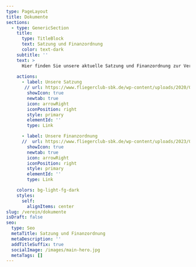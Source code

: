 ```yaml
---
type: PageLayout
title: Dokumente
sections:
  - type: GenericSection
    title:
      type: TitleBlock
      text: Satzung und Finanzordnung
      color: text-dark
    subtitle: ''
    text: >
      Hier finden Sie unsere aktuelle Satzung und Finanzordnung zur Verfügung:<br/>
      
    actions:
      - label: Unsere Satzung
       // url: https://www.fliegerclub-sbk.de/wp-content/uploads/2020/02/SatzungFCS_12_2019.pdf
        showIcon: true
        newtab: true
        icon: arrowRight
        iconPosition: right
        style: primary
        elementId: ''
        type: Link

      - label: Unsere Finanzordnung
      //  url: https://www.fliegerclub-sbk.de/wp-content/uploads/2023/09/Finanzordnung-des-Fliegerclub-Schoenebeck-2022-06-01.pdf
        showIcon: true
        newtab: true
        icon: arrowRight
        iconPosition: right
        style: primary
        elementId: ''
        type: Link

    colors: bg-light-fg-dark
    styles:
      self:
        alignItems: center
slug: /verein/dokumente
isDraft: false
seo:
  type: Seo
  metaTitle: Satzung und Finanzordnung
  metaDescription: ''
  addTitleSuffix: true
  socialImage: /images/main-hero.jpg
  metaTags: []
---
```

